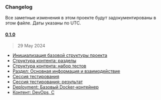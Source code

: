 ### Changelog

Все заметные изменения в этом проекте будут задокументированы в этом файле. Даты указаны по UTC.

#### [0.1.0](https://github.com/Steindvart/s21-study-assist-bot/releases/tag/0.1.0)
> 29 May 2024

- [Инициализация базовой структуры проекта](https://github.com/Steindvart/s21-study-assist-bot/pull/4)
- [Структура контента: разделы](https://github.com/Steindvart/s21-study-assist-bot/pull/7)
- [Структура контента: набор тестов](https://github.com/Steindvart/s21-study-assist-bot/pull/8)
- [Раздел: Основная информация и взаимодействие](https://github.com/Steindvart/s21-study-assist-bot/pull/10)
- [Сессия тестирования](https://github.com/Steindvart/s21-study-assist-bot/pull/12)
- [Сессия тестирования: результат](https://github.com/Steindvart/s21-study-assist-bot/pull/14)
- [Deployment: Базовый Docker-контейнер](https://github.com/Steindvart/s21-study-assist-bot/pull/16)
- [Контент: DevOps, C](https://github.com/Steindvart/s21-study-assist-bot/pull/19)